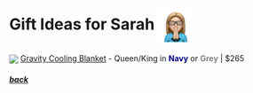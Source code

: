 # Gift Ideas for Sarah <img src="assets/images/sarah2.png" align="center" width="64" >

<a href="https://gravityblankets.com/products/cooling-blanket?variant=32408694423626"><img src="https://cdn.shopify.com/s/files/1/2034/5801/products/191011_Gravity_Cooling_blue_3094dc99-927d-43c0-9578-2a0d66751ba7_1000x.png?v=1599683976" align="center" width="64" ></a> [Gravity Cooling Blanket](https://gravityblankets.com/products/cooling-blanket?variant=32408694423626) - Queen/King in <span style="font-weight: bold; color: navy">Navy</span> or <span style="font-weight: bold; color: grey">Grey</span> | 
$265

##### [back](readme.md)